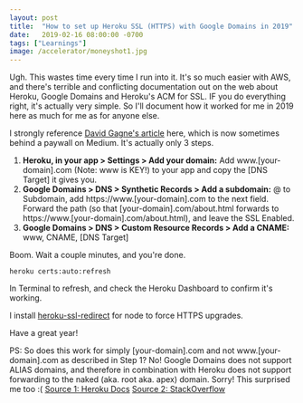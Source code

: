 ```yaml
---
layout: post
title:  "How to set up Heroku SSL (HTTPS) with Google Domains in 2019"
date:   2019-02-16 08:00:00 -0700
tags: ["Learnings"]
image: /accelerator/moneyshot1.jpg
---
```


Ugh. This wastes time every time I run into it. It's so much easier with AWS, and there's terrible and conflicting documentation out on the web about Heroku, Google Domains and Heroku's ACM for SSL. IF you do everything right, it's actually very simple. So I'll document how it worked for me in 2019 here as much for me as for anyone else.

I strongly reference [David Gagne's article](https://medium.com/@david.gagne/set-up-a-custom-domain-for-your-heroku-application-using-google-domains-guaranteed-a2b2ff934f97) here, which is now sometimes behind a paywall on Medium. It's actually only 3 steps.


1. **Heroku, in your app > Settings > Add your domain:** Add www.[your-domain].com (Note: www is KEY!) to your app and copy the [DNS Target] it gives you.
2. **Google Domains > DNS > Synthetic Records > Add a subdomain:** @ to Subdomain, add https://www.[your-domain].com to the next field. Forward the path (so that [your-domain].com/about.html forwards to https://www.[your-domain].com/about.html), and leave the SSL Enabled.
3. **Google Domains > DNS > Custom Resource Records > Add a CNAME:** www, CNAME, [DNS Target]

Boom. Wait a couple minutes, and you're done.
	
	heroku certs:auto:refresh

In Terminal to refresh, and check the Heroku Dashboard to confirm it's working. 

I install [heroku-ssl-redirect](https://github.com/nodenica/node-heroku-ssl-redirect) for node to force HTTPS upgrades.

Have a great year!


PS: So does this work for simply [your-domain].com and not www.[your-domain].com as described in Step 1? No! Google Domains does not support ALIAS domains, and therefore in combination with Heroku does not support forwarding to the naked (aka. root aka. apex) domain. Sorry! This surprised me too :( [Source 1: Heroku Docs](https://help.heroku.com/NH44MODG/my-root-domain-isn-t-working-what-s-wrong) [Source 2: StackOverflow](https://stackoverflow.com/questions/43197176/how-to-set-up-ssl-for-naked-domain-from-google-domains-to-heroku)